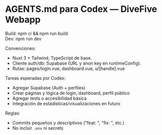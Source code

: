 # AGENTS.md para Codex — DiveFive Webapp

Build: npm ci && npm run build  
Dev:   npm run dev  

Convenciones:
- Nuxt 3 + Tailwind, TypeScript de base.
- Cliente auth/db: Supabase (URL y anon key en runtimeConfig).
- Rutas: pages/login.vue, dashboard.vue, u/[handle].vue

Tareas esperadas por Codex:
- Agregar Supabase (Auth + perfiles)
- Crear páginas y lógica de login, dashboard, perfil público
- Agregar tests o accesibilidad básica
- Integración de estadísticas/visualizaciones en futuro

Reglas:
- Commits pequeños y descriptivos ("feat: ", "fix: ", etc.)
- No incluir `.env` ni secrets
